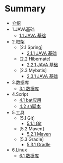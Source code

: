 # Summary

* [介绍](README.md)
* 1.JAVA基础
	* [1.1 JAVA 基础](11-batying-yong.md)
* 2.框架
	* [2.1 Spring]
		* [2.1.1 JAVA 基础](11-batying-yong.md)
	* [2.2 Hibernate]
		* [2.2.1 JAVA 基础](11-batying-yong.md)
	* [2.3 Mybatis]	
		* [2.3.1 JAVA 基础](11-batying-yong.md)
* 3.数据库
	* [3.1 数据库]()
* 4.Script
	* [4.1 bat应用](11-batying-yong.md)
	* [4.2 sh脚本](11-batying-yong.md)
* 5.工具
	* [5.1 Git]
		* [5.1.1  Git]()
	* [5.2 Maven]
		* [5.2.1  Maven]()
	* [5.3 Gradle]
		* [5.3.1  Gradle]()
* 6.Linux
	* [6.1 数据库]()